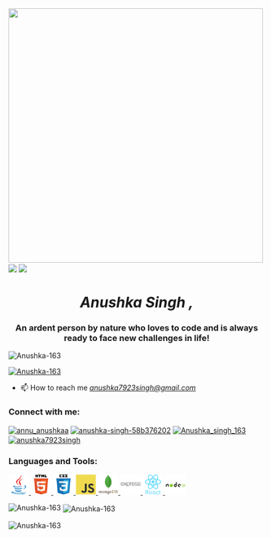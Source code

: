 <img src="https://media.istockphoto.com/vectors/cute-smiling-emoticon-wearing-black-sunglasses-emoji-vector-vector-id1310060743?s=612x612" width="500px" height="500px"> 
<img src="https://github.com/TheDudeThatCode/TheDudeThatCode/blob/master/Assets/Hi.gif" width="39px">
<img src="https://github.com/Ayush7614/Ayush7614/raw/main/Hello.gif">  
<h1 align="center"><i>Anushka Singh , </i></h1>
<!--## Hey <img src="https://github.com/TheDudeThatCode/TheDudeThatCode/blob/master/Assets/Hi.gif" width="29px">, I'm [Anushka Singh!] -->

<h3 align="center">An ardent person by nature who loves to code and is always ready to face new challenges in life!</h3>
<p align="left"> <img src="https://komarev.com/ghpvc/?username=Anushka-163&label=Profile%20views&color=0e75b6&style=flat" alt="Anushka-163" /> </p>
<p align="left"> <a href="https://github.com/ryo-ma/github-profile-trophy"><img src="https://github-profile-trophy.vercel.app/?username=Anushka-163" alt="Anushka-163" /></a> </p>



- 📫 How to reach me *anushka7923singh@gmail.com*

<h3 align="left">Connect with me:</h3>
<p align="left">
<a href="https://www.instagram.com/annu_anushkaa/" target="blank"><img align="center" src="https://raw.githubusercontent.com/rahuldkjain/github-profile-readme-generator/master/src/images/icons/Social/instagram.svg" alt="annu_anushkaa" height="30" width="40" /></a>
<a href="https://www.linkedin.com/in/anushka-singh-58b376202/" target="blank"><img align="center" src="https://raw.githubusercontent.com/rahuldkjain/github-profile-readme-generator/master/src/images/icons/Social/linked-in-alt.svg" alt="anushka-singh-58b376202" height="30" width="40" /></a>
<a href="https://leetcode.com/Anushka_singh_163/" target="blank"><img align="center" src="https://raw.githubusercontent.com/rahuldkjain/github-profile-readme-generator/master/src/images/icons/Social/leet-code.svg" alt="Anushka_singh_163" height="30" width="40" /></a>
<a href="https://www.hackerrank.com/anushka7923singh" target="blank"><img align="center" src="https://raw.githubusercontent.com/rahuldkjain/github-profile-readme-generator/master/src/images/icons/Social/hackerrank.svg" alt="anushka7923singh" height="30" width="40" /></a>
</p>
<p align="left">
</p>

<h3 align="left">Languages and Tools:</h3>
<p align="left"><p align="left"><a href="https://www.java.com" target="_blank" rel="noreferrer"> <img src="https://raw.githubusercontent.com/devicons/devicon/master/icons/java/java-original.svg" alt="java" width="40" height="40"/> </a> 
 <a href="https://www.w3.org/html/" target="_blank" rel="noreferrer"> <img src="https://raw.githubusercontent.com/devicons/devicon/master/icons/html5/html5-original-wordmark.svg" alt="html5" width="40" height="40"/> </a>
 <a href="https://www.w3schools.com/css/" target="_blank" rel="noreferrer"> <img src="https://raw.githubusercontent.com/devicons/devicon/master/icons/css3/css3-original-wordmark.svg" alt="css3" width="40" height="40"/> </a>
  <a href="https://developer.mozilla.org/en-US/docs/Web/JavaScript" target="_blank" rel="noreferrer"> <img src="https://raw.githubusercontent.com/devicons/devicon/master/icons/javascript/javascript-original.svg" alt="javascript" width="40" height="40"/> </a> 
  <a href="https://www.mongodb.com/" target="_blank" rel="noreferrer"> <img src="https://raw.githubusercontent.com/devicons/devicon/master/icons/mongodb/mongodb-original-wordmark.svg" alt="mongodb" width="40" height="40"/> </a> 
  <a href="https://expressjs.com" target="_blank" rel="noreferrer"> <img src="https://raw.githubusercontent.com/devicons/devicon/master/icons/express/express-original-wordmark.svg" alt="express" width="40" height="40"/> </a>
   <a href="https://reactjs.org/" target="_blank" rel="noreferrer"> <img src="https://raw.githubusercontent.com/devicons/devicon/master/icons/react/react-original-wordmark.svg" alt="react" width="40" height="40"/> </a>
  <a href="https://nodejs.org" target="_blank" rel="noreferrer"> <img src="https://raw.githubusercontent.com/devicons/devicon/master/icons/nodejs/nodejs-original-wordmark.svg" alt="nodejs" width="40" height="40"/> </a> 
 </p>
<p><img align="left" src="https://github-readme-stats.vercel.app/api/top-langs?username=Anushka-163&show_icons=true&locale=en&layout=compact" alt="Anushka-163" /></p>

<p>&nbsp;<img align="center" src="https://github-readme-stats.vercel.app/api?username=Anushka-163&show_icons=true&locale=en" alt="Anushka-163" /></p>

<p><img align="center" src="https://github-readme-streak-stats.herokuapp.com/?user=Anushka-163&" alt="Anushka-163" /> </p>
